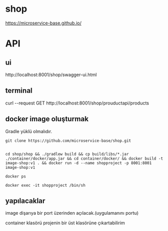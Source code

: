 # shop

https://microservice-base.github.io/

# API

## ui

http://localhost:8001/shop/swagger-ui.html

## terminal

curl --request GET http://localhost:8001/shop/prouductapi/products



## docker image oluşturmak

Gradle yüklü olmalıdır.
```
git clone https://github.com/microservice-base/shop.git


cd shop/shop && ./gradlew build && cp build/libs/*.jar ./container/docker/app.jar && cd container/docker/ && docker build -t image-shop:v1 . && docker run -d --name shopproject -p 8001:8001 image-shop:v1

docker ps

docker exec -it shopproject /bin/sh

```


## yapılacaklar
image dişarıya bir port üzerinden açılacak.(uygulamanını portu)

container klasörü projenin bir üst klasörüne çıkartabilirim
